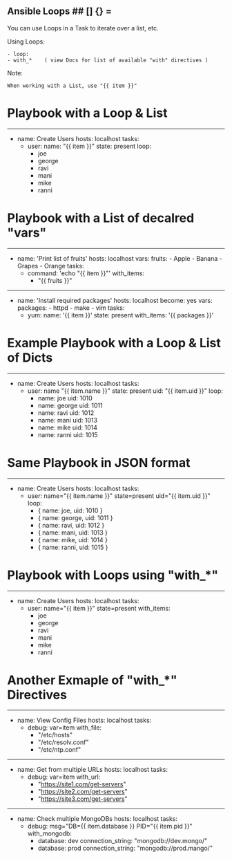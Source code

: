 
##  Ansible Loops  ##     [] {} =


You can use Loops in a Task to iterate over a list, etc.

Using Loops:

    - loop:
    - with_*    ( view Docs for list of available "with" directives )

Note:

    When working with a List, use "{{ item }}"


# Playbook with a Loop & List
---
- name: Create Users
  hosts: localhost
  tasks:
    - user:
        name: "{{ item }}"
        state: present
      loop:
        - joe
        - george
        - ravi
        - mani
        - mike
        - ranni


# Playbook with a List of decalred "vars"
---
-  name: 'Print list of fruits'
   hosts: localhost
   vars:
     fruits:
       - Apple
       - Banana
       - Grapes
       - Orange
   tasks:
     - command: 'echo "{{ item }}"'
       with_items:
         - "{{ fruits }}"
         
---
- name: 'Install required packages'
  hosts: localhost
  become: yes
  vars:
    packages:
      - httpd
      - make
      - vim
  tasks:
    - yum:
        name: '{{ item }}'
        state: present
      with_items: '{{ packages }}'


# Example Playbook with a Loop & List of Dicts
---
- name: Create Users
  hosts: localhost
  tasks:
    - user: 
        name "{{ item.name }}"
        state: present
        uid: "{{ item.uid }}"
      loop:
        - name: joe
          uid: 1010
        - name: george
          uid: 1011
        - name: ravi
          uid: 1012
        - name: mani
          uid: 1013
        - name: mike
          uid: 1014
        - name: ranni
          uid: 1015


# Same Playbook in JSON format
---
- name: Create Users
  hosts: localhost
  tasks:
    - user: name="{{ item.name }}" state=present uid="{{ item.uid }}"
      loop:
        - { name: joe, uid: 1010 }
        - { name: george, uid: 1011 }
        - { name: ravi, uid: 1012 }
        - { name: mani, uid: 1013 }
        - { name: mike, uid: 1014 }
        - { name: ranni, uid: 1015 }        


# Playbook with Loops using "with_*"
---
- name: Create Users
  hosts: localhost
  tasks:
    - user: name="{{ item }}" state=present
      with_items:
        - joe
        - george
        - ravi
        - mani
        - mike
        - ranni

    
# Another Exmaple of "with_*" Directives
---
- name: View Config Files
  hosts: localhost
  tasks:
    - debug: var=item
      with_file:
        - "/etc/hosts"
        - "/etc/resolv.conf"
        - "/etc/ntp.conf"
---
- name: Get from multiple URLs
  hosts: localhost
  tasks:
    - debug: var=item
      with_url:
        - "https://site1.com/get-servers"
        - "https://site2.com/get-servers"
        - "https://site3.com/get-servers"
---
- name: Check multiple MongoDBs
  hosts: localhost
  tasks:
    - debug: msg="DB={{ item.database }} PID="{{ item.pid }}"
      with_mongodb:
        - database: dev
          connection_string: "mongodb://dev.mongo/"
        - database: prod
          connection_string: "mongodb://prod.mango/"
